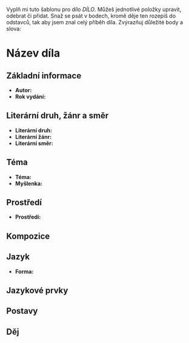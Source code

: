 Vyplň mi tuto šablonu pro dílo _DÍLO_. Můžeš jednotlivé položky upravit, odebrat či přidat. Snaž se psát v bodech, kromě děje ten rozepiš do odstavců, tak aby jsem znal celý příběh díla. Zvýrazňuj důležité body a slova: 

# Název díla
## Základní informace
- **Autor:**
- **Rok vydání:**

## Literární druh, žánr a směr 
- **Literární druh:**
- **Literární žánr:**
- **Literární směr:**

## Téma 
- **Téma:**
- **Myšlenka:**

## Prostředí 
- **Prostředí:**

## Kompozice 


## Jazyk 
- **Forma:**


## Jazykové prvky 


## Postavy 


## Děj

